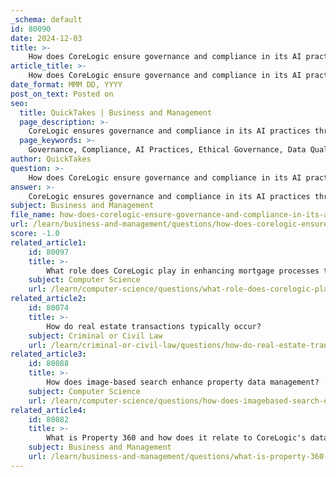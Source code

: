 ```yaml
---
_schema: default
id: 80090
date: 2024-12-03
title: >-
    How does CoreLogic ensure governance and compliance in its AI practices?
article_title: >-
    How does CoreLogic ensure governance and compliance in its AI practices?
date_format: MMM DD, YYYY
post_on_text: Posted on
seo:
  title: QuickTakes | Business and Management
  page_description: >-
    CoreLogic ensures governance and compliance in its AI practices through ethical policies, quality data management, legal collaboration, transparency, and continuous review, fostering trust in AI solutions.
  page_keywords: >-
    Governance, Compliance, AI Practices, Ethical Governance, Data Quality, Legal Support, Transparency, Accountability, Continuous Improvement, Algorithmic Bias, CoreLogic
author: QuickTakes
question: >-
    How does CoreLogic ensure governance and compliance in its AI practices?
answer: >-
    CoreLogic ensures governance and compliance in its AI practices through a structured approach that includes the development of two dedicated governance programs for its AI solutions. These programs are designed with input from legal experts to ensure that the software manages and processes comprehensive, unbiased data sets, aligning with compliance requirements.\n\nKey aspects of CoreLogic's governance and compliance strategy include:\n\n1. **Ethical Governance Policies**: CoreLogic implements strict ethical governance policies that guide the development and deployment of its AI models. This includes a governance committee that oversees AI innovations to ensure they meet legal, compliance, and ethical standards.\n\n2. **Data Quality and Objectivity**: The AI systems at CoreLogic are trained on robust sets of unbiased data, which is crucial for minimizing algorithmic biases and ensuring that the AI outputs are fair and reliable. This commitment to data quality is essential for maintaining trust in AI applications.\n\n3. **Legal and Compliance Support**: CoreLogic collaborates closely with legal and compliance teams to stay updated on the latest regulations affecting AI. This collaboration helps ensure that their AI systems comply with relevant laws and ethical standards.\n\n4. **Transparency and Accountability**: CoreLogic emphasizes the importance of transparency in its AI systems. This includes measures to ensure that the decision-making processes of AI are understandable and accountable to human oversight.\n\n5. **Continuous Review and Improvement**: The company has established review processes to regularly assess the effectiveness and security of its AI models. This ongoing evaluation helps to identify and mitigate potential risks associated with AI deployment.\n\nBy integrating these practices, CoreLogic aims to foster a culture of responsible AI use that not only complies with legal requirements but also aligns with broader social and ethical standards. This approach is vital for building trust and reliability in their AI-driven solutions within the property ecosystem.
subject: Business and Management
file_name: how-does-corelogic-ensure-governance-and-compliance-in-its-ai-practices.md
url: /learn/business-and-management/questions/how-does-corelogic-ensure-governance-and-compliance-in-its-ai-practices
score: -1.0
related_article1:
    id: 80097
    title: >-
        What role does CoreLogic play in enhancing mortgage processes through technology?
    subject: Computer Science
    url: /learn/computer-science/questions/what-role-does-corelogic-play-in-enhancing-mortgage-processes-through-technology
related_article2:
    id: 80074
    title: >-
        How do real estate transactions typically occur?
    subject: Criminal or Civil Law
    url: /learn/criminal-or-civil-law/questions/how-do-real-estate-transactions-typically-occur
related_article3:
    id: 80088
    title: >-
        How does image-based search enhance property data management?
    subject: Computer Science
    url: /learn/computer-science/questions/how-does-imagebased-search-enhance-property-data-management
related_article4:
    id: 80082
    title: >-
        What is Property 360 and how does it relate to CoreLogic's data assets?
    subject: Business and Management
    url: /learn/business-and-management/questions/what-is-property-360-and-how-does-it-relate-to-corelogics-data-assets
---
```


&nbsp;